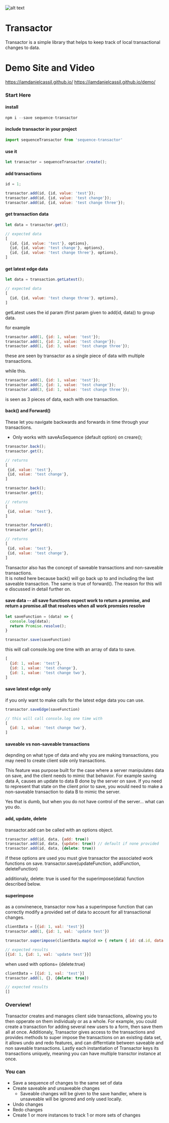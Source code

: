 ![alt text][logo]

[logo]: https://iamdanielcassil.github.io/icon.png
# Transactor

Transactor is a simple library that helps to keep track of local transactional changes to data.

# Demo Site and Video
https://iamdanielcassil.github.io/
https://iamdanielcassil.github.io/demo/

### Start Here

#### install
```javascript
npm i --save sequence-transactor
```
#### include transactor in your project
```javascript
import sequenceTransactor from 'sequence-transactor'
```

#### use it
```javascript
let transactor = sequenceTransactor.create();
```
#### add transactions
```javascript
id = 1;

transactor.add(id, {id, value: 'test'});
transactor.add(id, {id, value: 'test change'});
transactor.add(id, {id, value: 'test change three'});
```
#### get transaction data
```javascript
let data = transactor.get();

// expected data
[
  {id, {id, value: 'test'}, options},
  {id, {id, value: 'test change'}, options},
  {id, {id, value: 'test change three'}, options},
]
```
#### get latest edge data
```javascript
let data = transaction.getLatest();

// expected data
[
  {id, {id, value: 'test change three'}, options},
]
```
getLatest uses the id param (first param given to add(id, data)) to group data.

for example
```javascript
transactor.add(1, {id: 1, value: 'test'});
transactor.add(1, {id: 2, value: 'test change'});
transactor.add(1, {id: 3, value: 'test change three'});
```
these are seen by transactor as a single piece of data with multiple transactions.

while this.
```javascript
transactor.add(1, {id: 1, value: 'test'});
transactor.add(2, {id: 1, value: 'test change'});
transactor.add(3, {id: 1, value: 'test change three'});
```
is seen as 3 pieces of data, each with one transaction.

#### back() and Forward()
 These let you navigate backwards and forwards in time through your transactions.
 - Only works with saveAsSequence (default option) on creare();

 ```javascript
 transactor.back();
 transactor.get();

 // returns
 [
  {id, value: 'test'},
  {id, value: 'test change'},
 ]

 transactor.back();
 transactor.get();
 
 // returns
 [
  {id, value: 'test'},
 ]

 transactor.forward();
 transactor.get();
 
 // returns
 [
  {id, value: 'test'},
  {id, value: 'test change'},
 ]

```
Transactor also has the concept of saveable transactions and non-saveable transactions.  
It is noted here because back() will go back up to and including the last saveable transaction.  The same is true of forward().  The reason for this will e discussed in detail further on.

#### save data -- all save functions expect work to return a promise, and return a promise.all that resolves when all work promsies resolve
```javascript
let saveFunction = (data) => {
  console.log(data);
  return Promise.resolve();
}

transactor.save(saveFunction)
```
this will call console.log one time with an array of data to save.
```javascript
[
  {id: 1, value: 'test'},
  {id: 1, value: 'test change'},
  {id: 1, value: 'test change two'},
]
```
#### save latest edge only
if you only want to make calls for the latest edge data you can use.
```javascript
transactor.saveEdge(saveFunction)

// this will call console.log one time with
[
  {id: 1, value: 'test change two'},
]
```

#### saveable vs non-saveable transactions
depnding on what type of data and why you are making transactions, you may need to create client side only transactions.  

This feature was purpose built for the case where a server manipulates data on save, and the client needs to mimic that behavior.  For example saving data A, causes an update to data B done by the server on save.  If you need to represent that state on the client prior to save, you would need to make a non-saveable transaction to data B to mimic the server.

Yes that is dumb, but when you do not have control of the server... what can you do.

#### add, update, delete
transactor.add can be called with an options object.
```javascript
transactor.add(id, data, {add: true))
transactor.add(id, data, {update: true)) // default if none provided
transactor.add(id, data, {delete: true))
```
if these options are used you must give transactor the associated work functions on save.
transactor.save(updateFunction, addFunction, deleteFunction)

additionaly, delete: true is used for the superimpose(data) function described below.

#### superimpose
as a convinenece, transactor now has a superimpose function that can correctly modify a provided set of data to account for all transactional changes.
```javascript
clientData = [{id: 1, val: 'test'}]
transactor.add(1, {id: 1, val: 'update test'})

transactor.superimpose(clientData.map(cd => { return { id: cd.id, data: cd }}));

// expected results
[{id: 1, {id: 1, val: 'update test'}}]
```
when used with options= {delete:true}
```javascript
clientData = [{id: 1, val: 'test'}]
transactor.add(1, {}, {delete: true})

// expected results
[]

```
### Overview!

Transactor creates and manages client side transactions, allowing you to then opperate on them individualy or as a whole.  For example, you could create a transaction for adding several new users to a form, then save them all at once.  Additionaly, Transactor gives access to the transactions and provides methods to super impose the transactions on an existing data set, it allows undo and redo features, and can differntiate between saveable and non saveable transactions.  Lastly each instantiation of Transactor keys its transactions uniquely, meaning you can have multiple transctor instance at once.


### You can 
- Save a sequence of changes to the same set of data
- Create saveable and unsaveable changes
	- Saveable changes will be given to the save handler, where is unsaveable will be ignored and only used locally.
- Undo changes
- Redo changes
- Create 1 or more instances to track 1 or more sets of changes